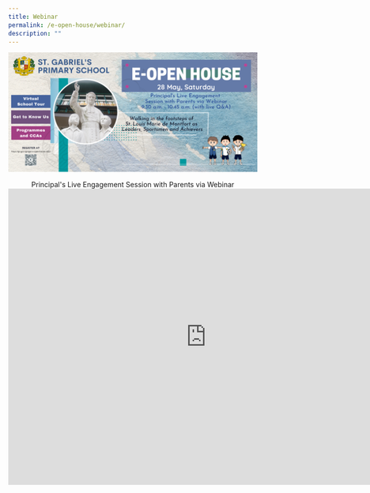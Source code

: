 ```yaml
---
title: Webinar
permalink: /e-open-house/webinar/
description: ""
---
```

![](/images/2022%20SGPS%20e-Open%20House%20Website%20Poster.png)


<center>Principal's Live Engagement Session with Parents via Webinar</center>

<center><iframe width="800" height="600" src="https://www.youtube.com/embed/pK5kssmqoLc" title="SGPS e-Open House Webinar 2022" frameborder="0" allow="accelerometer; autoplay; clipboard-write; encrypted-media; gyroscope; picture-in-picture; web-share" allowfullscreen></iframe></center>
